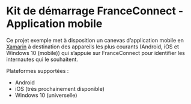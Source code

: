 # Kit de démarrage FranceConnect - Application mobile #

Ce projet exemple met à disposition un canevas d’application mobile en [Xamarin](http://www.dotnetfoundation.org/xamarin.mobile "Xamarin.Mobile") à destination des appareils les plus courants (Android, iOS et Windows 10 (mobile)) qui s’appuie sur FranceConnect pour identifier les internautes qui le souhaitent. 

Plateformes supportées :
- Android
- iOS (très prochainement disponible)
- Windows 10 (universelle)
